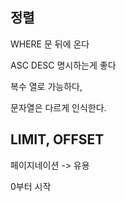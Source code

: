 ## 정렬

WHERE 문 뒤에 온다

ASC DESC 명시하는게 좋다

복수 열로 가능하다,

문자열은 다르게 인식한다.





## LIMIT, OFFSET

페이지네이션 -> 유용

0부터 시작

